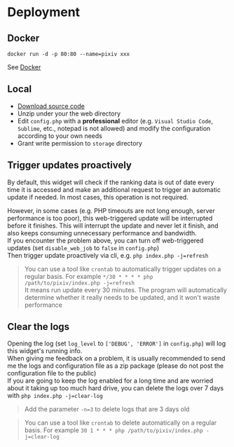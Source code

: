 # Deployment
## Docker
```shell
docker run -d -p 80:80 --name=pixiv xxx
```
See [Docker](./docker.en.md)
## Local
- [Download source code](https://github.com/mokeyjay/Pixiv-daily-ranking-widget/releases/latest)
- Unzip under your the web directory
- Edit `config.php` with a **professional** editor (e.g. `Visual Studio Code`, `Sublime`, etc., notepad is not allowed) and modify the configuration according to your own needs
- Grant write permission to `storage` directory

## Trigger updates proactively
By default, this widget will check if the ranking data is out of date every time it is accessed and make an additional request to trigger an automatic update if needed. In most cases, this operation is not required.

However, in some cases (e.g. PHP timeouts are not long enough, server performance is too poor), this web-triggered update will be interrupted before it finishes. This will interrupt the update and never let it finish, and also keeps consuming unnecessary performance and bandwidth.  
If you encounter the problem above, you can turn off web-triggered updates (set `disable_web_job` to `false` in `config.php`)  
Then trigger update proactively via cli, e.g. `php index.php -j=refresh`

> You can use a tool like `crontab` to automatically trigger updates on a regular basis. For example `*/30 * * * * php /path/to/pixiv/index.php -j=refresh`  
> It means run update every 30 minutes. The program will automatically determine whether it really needs to be updated, and it won't waste performance

## Clear the logs
Opening the log (set `log_level` to `['DEBUG', 'ERROR']` in `config.php`) will log this widget's running info.  
When giving me feedback on a problem, it is usually recommended to send me the logs and configuration file as a zip package (please do not post the configuration file to the public)  
If you are going to keep the log enabled for a long time and are worried about it taking up too much hard drive, you can delete the logs over 7 days with `php index.php -j=clear-log`

> Add the parameter `-n=3` to delete logs that are 3 days old

> You can use a tool like `crontab` to delete automatically on a regular basis. For example `30 1 * * * php /path/to/pixiv/index.php -j=clear-log`